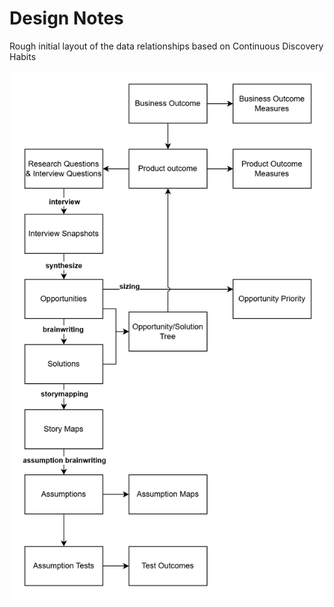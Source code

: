 # Design Notes

Rough initial layout of the data relationships based on Continuous Discovery Habits

<img src="./ArboristData.drawio.png" width=700px></img>
